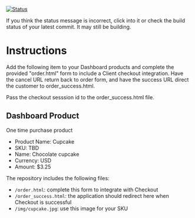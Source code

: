 [![Status](https://img.shields.io/badge/status-SUBMITTABLE%20COMMIT:%207c7e572d4bed62f15ee3a4f92b19ed1aeb0d4e7f-brightgreen.svg)](https://github.com/andremcb/bakery_scaffold_AApE3fQi8zR0pcdo/commit/7c7e572d4bed62f15ee3a4f92b19ed1aeb0d4e7f)




















If you think the status message is incorrect, click into it or check the build status of your latest commit. It may still be building.

# Instructions 

Add the following item to your Dashboard products and complete the provided "order.html" form to include a Client checkout integration. Have the cancel URL return back to order form, and have the success URL direct the customer to order_success.html. 

Pass the checkout sesssion id to the order_success.html file.

## Dashboard Product
One time purchase product
* Product Name: Cupcake
* SKU: TBD
* Name: Chocolate cupcake
* Currency: USD
* Amount: $3.25

The repository includes the following files:
* `/order.html`: complete this form to integrate with Checkout
* `/order_success.html`: the application should redirect here when Checkout is successful
* `/img/cupcake.jpg`: use this image for your SKU
